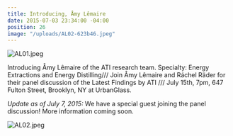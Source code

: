 ```yaml
---
title: Introducing, Åmy Lêmaire
date: 2015-07-03 23:34:00 -04:00
position: 26
image: "/uploads/AL02-623b46.jpeg"
---
```


![AL01.jpeg](/uploads/AL01.jpeg)

Introducing Åmy Lêmaire of the ATI research team. Specialty: Energy Extractions and Energy Distilling/// Join Åmy Lêmaire and Ráchel Räder for their panel discussion of the Latest Findings by ATI /// July 15th, 7pm, 647 Fulton Street, Brooklyn, NY at UrbanGlass. 

*Update as of July 7, 2015:* We have a special guest joining the panel discussion! More information coming soon.

![AL02.jpeg](/uploads/AL02.jpeg)